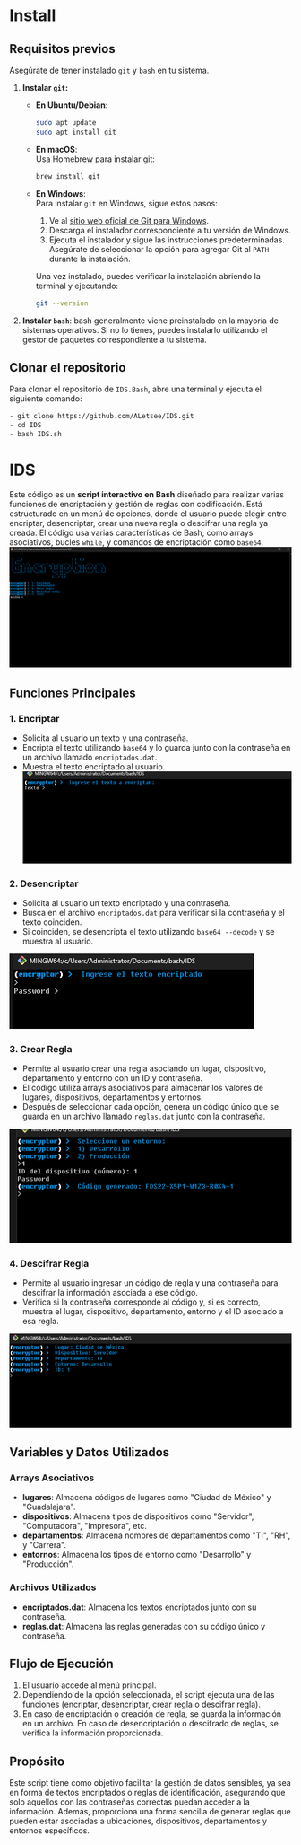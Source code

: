 # **Install**
## Requisitos previos

Asegúrate de tener instalado `git` y `bash` en tu sistema.
1. **Instalar `git`:**

   - **En Ubuntu/Debian**:  
     ```bash
     sudo apt update
     sudo apt install git
     ```

   - **En macOS**:  
     Usa Homebrew para instalar git:
     ```bash
     brew install git
     ```

   - **En Windows**:  
     Para instalar `git` en Windows, sigue estos pasos:
     1. Ve al [sitio web oficial de Git para Windows](https://git-scm.com/download/win).
     2. Descarga el instalador correspondiente a tu versión de Windows.
     3. Ejecuta el instalador y sigue las instrucciones predeterminadas. Asegúrate de seleccionar la opción para agregar Git al `PATH` durante la instalación.

     Una vez instalado, puedes verificar la instalación abriendo la terminal y ejecutando:

     ```bash
     git --version
     ```

2. **Instalar `bash`**:  bash generalmente viene preinstalado en la mayoría de sistemas operativos. Si no lo tienes, puedes instalarlo utilizando el gestor de paquetes correspondiente a tu sistema.

## Clonar el repositorio

Para clonar el repositorio de `IDS.Bash`, abre una terminal y ejecuta el siguiente comando:

  ```
- git clone https://github.com/ALetsee/IDS.git
- cd IDS
- bash IDS.sh
  ```


# **IDS**

Este código es un **script interactivo en Bash** diseñado para realizar varias funciones de encriptación y gestión de reglas con codificación. Está estructurado en un menú de opciones, donde el usuario puede elegir entre encriptar, desencriptar, crear una nueva regla o descifrar una regla ya creada. El código usa varias características de Bash, como arrays asociativos, bucles `while`, y comandos de encriptación como `base64`.
![1](./imgs/1.png)
## Funciones Principales

### 1. **Encriptar**
   - Solicita al usuario un texto y una contraseña.
   - Encripta el texto utilizando `base64` y lo guarda junto con la contraseña en un archivo llamado `encriptados.dat`.
   - Muestra el texto encriptado al usuario.
![2](./imgs/2.png)
### 2. **Desencriptar**
   - Solicita al usuario un texto encriptado y una contraseña.
   - Busca en el archivo `encriptados.dat` para verificar si la contraseña y el texto coinciden.
   - Si coinciden, se desencripta el texto utilizando `base64 --decode` y se muestra al usuario.
     
![3](./imgs/3.png)
### 3. **Crear Regla**
   - Permite al usuario crear una regla asociando un lugar, dispositivo, departamento y entorno con un ID y contraseña.
   - El código utiliza arrays asociativos para almacenar los valores de lugares, dispositivos, departamentos y entornos.
   - Después de seleccionar cada opción, genera un código único que se guarda en un archivo llamado `reglas.dat` junto con la contraseña.


![4](./imgs/4.png)
### 4. **Descifrar Regla**
   - Permite al usuario ingresar un código de regla y una contraseña para descifrar la información asociada a ese código.
   - Verifica si la contraseña corresponde al código y, si es correcto, muestra el lugar, dispositivo, departamento, entorno y el ID asociado a esa regla.

     
![5](./imgs/5.png)
## Variables y Datos Utilizados

### Arrays Asociativos
   - **lugares**: Almacena códigos de lugares como "Ciudad de México" y "Guadalajara".
   - **dispositivos**: Almacena tipos de dispositivos como "Servidor", "Computadora", "Impresora", etc.
   - **departamentos**: Almacena nombres de departamentos como "TI", "RH", y "Carrera".
   - **entornos**: Almacena los tipos de entorno como "Desarrollo" y "Producción".

### Archivos Utilizados
   - **encriptados.dat**: Almacena los textos encriptados junto con su contraseña.
   - **reglas.dat**: Almacena las reglas generadas con su código único y contraseña.

## Flujo de Ejecución

1. El usuario accede al menú principal.
2. Dependiendo de la opción seleccionada, el script ejecuta una de las funciones (encriptar, desencriptar, crear regla o descifrar regla).
3. En caso de encriptación o creación de regla, se guarda la información en un archivo. En caso de desencriptación o descifrado de reglas, se verifica la información proporcionada.

## Propósito

Este script tiene como objetivo facilitar la gestión de datos sensibles, ya sea en forma de textos encriptados o reglas de identificación, asegurando que solo aquellos con las contraseñas correctas puedan acceder a la información. Además, proporciona una forma sencilla de generar reglas que pueden estar asociadas a ubicaciones, dispositivos, departamentos y entornos específicos.

